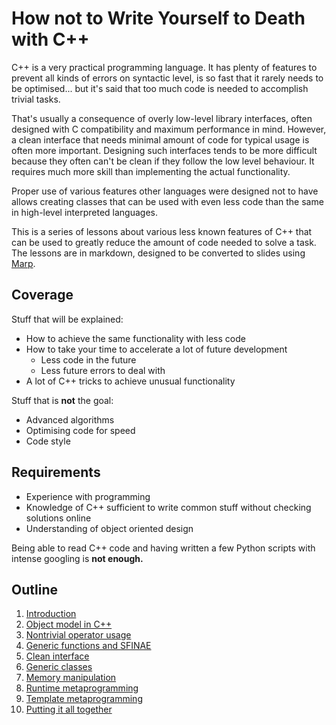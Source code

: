 # How not to Write Yourself to Death with C++
C++ is a very practical programming language. It has plenty of features to prevent all kinds of errors on syntactic level, is so fast that it rarely needs to be optimised... but it's said that too much code is needed to accomplish trivial tasks.

That's usually a consequence of overly low-level library interfaces, often designed with C compatibility and maximum performance in mind. However, a clean interface that needs minimal amount of code for typical usage is often more important. Designing such interfaces tends to be more difficult because they often can't be clean if they follow the low level behaviour. It requires much more skill than implementing the actual functionality.

Proper use of various features other languages were designed not to have allows creating classes that can be used with even less code than the same in high-level interpreted languages.

This is a series of lessons about various less known features of C++ that can be used to greatly reduce the amount of code needed to solve a task. The lessons are in markdown, designed to be converted to slides using [Marp](https://github.com/marp-team/marp).

## Coverage
Stuff that will be explained:
* How to achieve the same functionality with less code
* How to take your time to accelerate a lot of future development
  * Less code in the future
  * Less future errors to deal with
* A lot of C++ tricks to achieve unusual functionality

Stuff that is **not** the goal:
* Advanced algorithms
* Optimising code for speed
* Code style

## Requirements
* Experience with programming
* Knowledge of C++ sufficient to write common stuff without checking solutions online
* Understanding of object oriented design

Being able to read C++ code and having written a few Python scripts with intense googling is **not enough.**

## Outline
1. [Introduction](https://github.com/Dugy/HowNotToWriteYourselfToDeathWithCpp/blob/master/slides/01_Introduction.md)
2. [Object model in C++](https://github.com/Dugy/HowNotToWriteYourselfToDeathWithCpp/blob/master/slides/02_Object_model_cpp.md)
3. [Nontrivial operator usage](https://github.com/Dugy/HowNotToWriteYourselfToDeathWithCpp/blob/master/slides/03_Nontrivial_operator_use.md)
4. [Generic functions and SFINAE](https://github.com/Dugy/HowNotToWriteYourselfToDeathWithCpp/blob/master/slides/04_Generic_functions_and_SFINAE.md)
5. [Clean interface](https://github.com/Dugy/HowNotToWriteYourselfToDeathWithCpp/blob/master/slides/05_Clean_interface.md)
6. [Generic classes](https://github.com/Dugy/HowNotToWriteYourselfToDeathWithCpp/blob/master/slides/06_Generic_classes.md)
7. [Memory manipulation](https://github.com/Dugy/HowNotToWriteYourselfToDeathWithCpp/blob/master/slides/07_Memory_manipulation.md)
8. [Runtime metaprogramming](https://github.com/Dugy/HowNotToWriteYourselfToDeathWithCpp/blob/master/slides/08_Runtime_metaprogramming.md)
9. [Template metaprogramming](https://github.com/Dugy/HowNotToWriteYourselfToDeathWithCpp/blob/master/slides/09_Template_metaprogramming.md)
10. [Putting it all together](https://github.com/Dugy/HowNotToWriteYourselfToDeathWithCpp/blob/master/slides/10_Putting_it_all_together.md)

